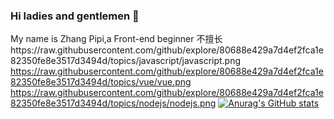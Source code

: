 ### Hi ladies and gentlemen 👋

<!--
**MRZHANG-CREATOR/MRZHANG-CREATOR** is a ✨ _special_ ✨ repository because its `README.md` (this file) appears on your GitHub profile.

Here are some ideas to get you started:

- 🔭 I’m currently working on ...
- 🌱 I’m currently learning ...
- 👯 I’m looking to collaborate on ...
- 🤔 I’m looking for help with ...
- 💬 Ask me about ...
- 📫 How to reach me: ...
- 😄 Pronouns: ...
- ⚡ Fun fact: ...
-->
My name is Zhang Pipi,a Front-end beginner
不擅长https://raw.githubusercontent.com/github/explore/80688e429a7d4ef2fca1e82350fe8e3517d3494d/topics/javascript/javascript.png https://raw.githubusercontent.com/github/explore/80688e429a7d4ef2fca1e82350fe8e3517d3494d/topics/vue/vue.png https://raw.githubusercontent.com/github/explore/80688e429a7d4ef2fca1e82350fe8e3517d3494d/topics/nodejs/nodejs.png
[![Anurag's GitHub stats](https://github-readme-stats.vercel.app/api?username=MRZHANG-CREATOR&show_icons=true&theme=radical)](https://github.com/anuraghazra/github-readme-stats)
